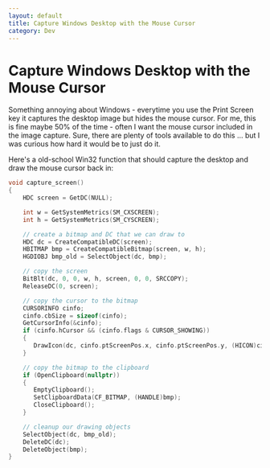 ```yaml
---
layout: default
title: Capture Windows Desktop with the Mouse Cursor
category: Dev
---
```


# Capture Windows Desktop with the Mouse Cursor #

Something annoying about Windows - everytime you use the Print Screen key it captures the desktop image but hides the mouse cursor.  For me, this is fine maybe 50% of the time - often I want the mouse cursor included in the image capture.  Sure, there are plenty of tools available to do this ... but I was curious how hard it would be to just do it.

Here's a old-school Win32 function that should capture the desktop and draw the mouse cursor back in:

```cpp
void capture_screen()
{
	HDC screen = GetDC(NULL);

	int w = GetSystemMetrics(SM_CXSCREEN);
	int h = GetSystemMetrics(SM_CYSCREEN);

	// create a bitmap and DC that we can draw to
	HDC dc = CreateCompatibleDC(screen);
	HBITMAP bmp = CreateCompatibleBitmap(screen, w, h);
	HGDIOBJ bmp_old = SelectObject(dc, bmp);

	// copy the screen
	BitBlt(dc, 0, 0, w, h, screen, 0, 0, SRCCOPY);
	ReleaseDC(0, screen);

	// copy the cursor to the bitmap
	CURSORINFO cinfo;
	cinfo.cbSize = sizeof(cinfo);
	GetCursorInfo(&cinfo);
	if (cinfo.hCursor && (cinfo.flags & CURSOR_SHOWING)) 
	{
	   DrawIcon(dc, cinfo.ptScreenPos.x, cinfo.ptScreenPos.y, (HICON)cinfo.hCursor);
	}

	// copy the bitmap to the clipboard
	if (OpenClipboard(nullptr))
	{
	   EmptyClipboard();
	   SetClipboardData(CF_BITMAP, (HANDLE)bmp);
	   CloseClipboard();
	}

	// cleanup our drawing objects
	SelectObject(dc, bmp_old);
	DeleteDC(dc);
	DeleteObject(bmp);
}
```

